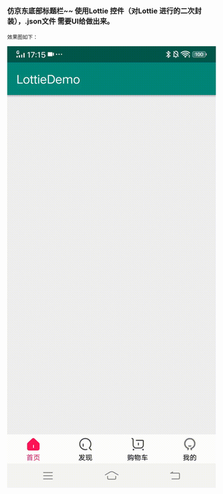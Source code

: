 ### 仿京东底部标题栏~~  使用Lottie 控件（对Lottie 进行的二次封装），.json文件 需要UI给做出来。
    效果图如下：

![image](https://github.com/AdorkableDog/LottieDemo/blob/master/Screen.gif)